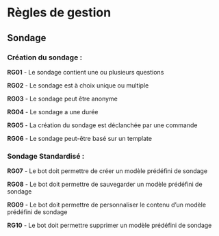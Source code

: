 # Règles de gestion

## Sondage

### Création du sondage :

**RG01** - Le sondage contient une ou plusieurs questions

**RG02** - Le sondage est à choix unique ou multiple

**RG03** - Le sondage peut être anonyme

**RG04** - Le sondage a une durée

**RG05** - La création du sondage est déclanchée par une commande

**RG06** - Le sondage peut-être basé sur un template

### Sondage Standardisé :

**RG07** - Le bot doit permettre de créer un modèle prédéfini de sondage

**RG08** - Le bot doit permettre de sauvegarder un modèle prédéfini de sondage

**RG09** - Le bot doit permettre de personnaliser le contenu d’un modèle prédéfini de sondage

**RG10** - Le bot doit permettre supprimer un modèle prédéfini de sondage